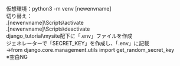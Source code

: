 仮想環境：python3 -m venv [newenvname]  
切り替え：  
.\[newenvname]\Scripts\activate  
.\[newenvname]\Scripts\deactivate  
django_tutorial\mysite配下に「.env」ファイルを作成  
ジェネレーターで「SECRET_KEY」を作成し、「.env」に記載  
→from django.core.management.utils import get_random_secret_key  
※空白NG